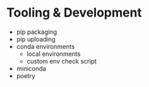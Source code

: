 # Tooling & Development

* pip packaging
* pip uploading
* conda environments
  * local environments
  * custom env check script
* miniconda
* poetry



